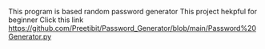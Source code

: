 This program is based random password generator 
This project hekpful for beginner
Click this link https://github.com/Preetibit/Password_Generator/blob/main/Password%20Generator.py

